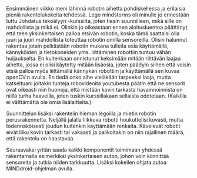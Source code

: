  Ensimmäinen viikko meni lähinnä robotin aihetta pohdiskellessa ja erilaisia pieniä rakentelukokeita tehdessä. Lego mindstorms oli minulle jo ennestään tuttu Johdatus tekoälyyn -kurssilta, joten tiesin suunnilleen, mikä sille on mahdollista ja mikä ei. Olinkin jo oikeastaan ennen aloitusluentoa päättänyt, että teen yksinkertaisen palloa etsivän robotin, koska tämä saattaisi olla juuri ja juuri mahdollista toteuttaa robotin omilla sensoreilla. Olisin halunnut rakentaa jotain pelkästään robotin mukana tulleita osia käyttämällä, kännyköiden ja tietokoneiden yms. liittäminen robottiin tuntuu vähän huijaukselta. En kuitenkaan onnistunut keksimään mitään riittävän laajaa aihetta, jossa ei olisi käytetty mitään lisäosia, joten päädyin siihen että voisin etsiä palloa myös liittämällä kännykän robottiin ja käyttämällä sen kuvaa openCV:n avulla. En tiedä onko aihe vieläkään tarpeeksi laaja, mutta katseltuani joitakin tunteja robovideoita youtubesta päätin että ne sensorit ovat oikeasti niin huonoja, että mistään kovin tarkasta havainnoinnista on niillä turha haaveilla, joten tuskin kurssillakaan sellaista odotetaan. (Kaikilla ei välttämättä ole omia lisälaitteita.)

Suunnittelun lisäksi rakentelin hieman legoilla ja mietin robotin perusrakennetta. Neljällä jalalla liikkuva robotti houkuttelisi kovasti, mutta todennäköisesti joudun kuitenkin käyttämään renkaita. Kävelevät robotit eivät liiku kovin tarkasti tai vakaasti ja palikoitakin on niin rajallinen määrä, että rakentelu on haastavaa.

Seuraavaksi yritän saada kaikki komponentit toimimaan yhdessä rakentamalla esimerkiksi yksinkertaisen auton, johon voin kiinnittää sensoreita ja tutkia niiden tarkkuutta. Lisäksi kokeilen ohjata autoa MINDdroid-ohjelman avulla.

